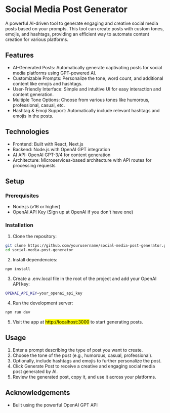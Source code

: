 # Social Media Post Generator
A powerful AI-driven tool to generate engaging and creative social media posts based on your prompts. This tool can create posts with custom tones, emojis, and hashtags, providing an efficient way to automate content creation for various platforms.

## Features
- AI-Generated Posts: Automatically generate captivating posts for social media platforms using GPT-powered AI.
- Customizable Prompts: Personalize the tone, word count, and additional content like emojis and hashtags.
- User-Friendly Interface: Simple and intuitive UI for easy interaction and content generation.
- Multiple Tone Options: Choose from various tones like humorous, professional, casual, etc.
- Hashtag & Emoji Support: Automatically include relevant hashtags and emojis in the posts.

## Technologies
- Frontend: Built with React, Next.js
- Backend: Node.js with OpenAI GPT integration
- AI API: OpenAI GPT-3/4 for content generation
- Architecture: Microservices-based architecture with API routes for processing requests

## Setup

### Prerequisites

- Node.js (v16 or higher)
- OpenAI API Key (Sign up at OpenAI if you don't have one)

### Installation
1. Clone the repository:
```bash
git clone https://github.com/yourusername/social-media-post-generator.git
cd social-media-post-generator
```
2. Install dependencies:
```bash
npm install
```
3. Create a .env.local file in the root of the project and add your OpenAI API key:
```bash
OPENAI_API_KEY=your_openai_api_key
```
4. Run the development server:
```bash
npm run dev
```
5. Visit the app at <mark>http://localhost:3000</mark>  to start generating posts.

## Usage
1. Enter a prompt describing the type of post you want to create.
2. Choose the tone of the post (e.g., humorous, casual, professional).
3. Optionally, include hashtags and emojis to further personalize the post.
4. Click Generate Post to receive a creative and engaging social media post generated by AI.
5. Review the generated post, copy it, and use it across your platforms.

## Acknowledgements
- Built using the powerful OpenAI GPT API


